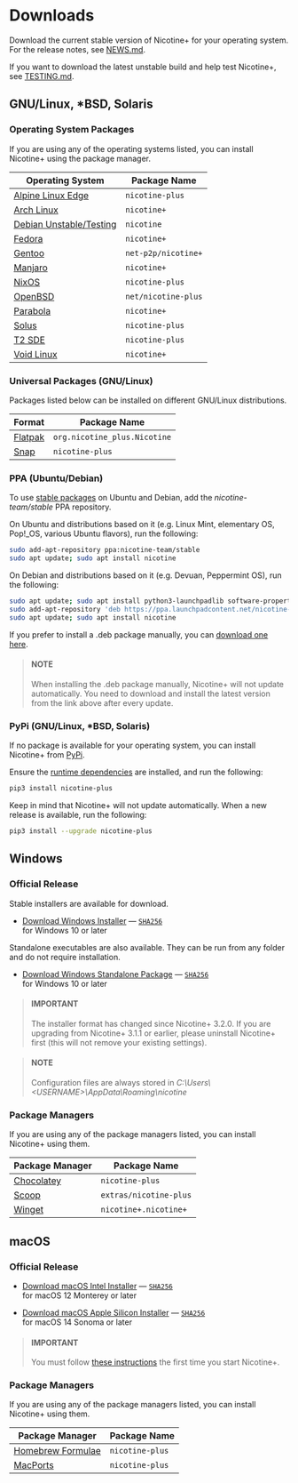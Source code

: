 # Downloads

Download the current stable version of Nicotine+ for your operating system.
For the release notes, see [NEWS.md](../NEWS.md).

If you want to download the latest unstable build and help test Nicotine+,
see [TESTING.md](TESTING.md).


## GNU/Linux, *BSD, Solaris

### Operating System Packages

If you are using any of the operating systems listed, you can install Nicotine+
using the package manager.

| Operating System                                                                        | Package Name        |
|-----------------------------------------------------------------------------------------|---------------------|
| [Alpine Linux Edge](https://pkgs.alpinelinux.org/packages?name=nicotine-plus)           | `nicotine-plus`     |
| [Arch Linux](https://archlinux.org/packages/extra/any/nicotine+/)                       | `nicotine+`         |
| [Debian Unstable/Testing](https://tracker.debian.org/pkg/nicotine)                      | `nicotine`          |
| [Fedora](https://packages.fedoraproject.org/pkgs/nicotine+/nicotine+/)                  | `nicotine+`         |
| [Gentoo](https://packages.gentoo.org/packages/net-p2p/nicotine+)                        | `net-p2p/nicotine+` |
| [Manjaro](https://software.manjaro.org/package/nicotine+)                               | `nicotine+`         |
| [NixOS](https://search.nixos.org/packages?show=nicotine-plus)                           | `nicotine-plus`     |
| [OpenBSD](https://openports.pl/path/net/nicotine-plus)                                  | `net/nicotine-plus` |
| [Parabola](https://www.parabola.nu/packages/extra/x86_64/nicotine+/)                    | `nicotine+`         |
| [Solus](https://github.com/getsolus/packages/tree/main/packages/n/nicotine-plus)        | `nicotine-plus`     |
| [T2 SDE](https://t2sde.org/packages/nicotine-plus)                                      | `nicotine-plus`     |
| [Void Linux](https://github.com/void-linux/void-packages/tree/master/srcpkgs/nicotine+) | `nicotine+`         |

### Universal Packages (GNU/Linux)

Packages listed below can be installed on different GNU/Linux distributions.

| Format                                                                           | Package Name                 |
|----------------------------------------------------------------------------------|------------------------------|
| [Flatpak](https://flathub.org/apps/details/org.nicotine_plus.Nicotine)           | `org.nicotine_plus.Nicotine` |
| [Snap](https://snapcraft.io/nicotine-plus)                                       | `nicotine-plus`              |

### PPA (Ubuntu/Debian)

To use [stable packages](https://launchpad.net/~nicotine-team/+archive/ubuntu/stable)
on Ubuntu and Debian, add the *nicotine-team/stable* PPA repository.

On Ubuntu and distributions based on it (e.g. Linux Mint, elementary OS,
Pop!_OS, various Ubuntu flavors), run the following:

```sh
sudo add-apt-repository ppa:nicotine-team/stable
sudo apt update; sudo apt install nicotine
```

On Debian and distributions based on it (e.g. Devuan, Peppermint OS), run the
following:

```sh
sudo apt update; sudo apt install python3-launchpadlib software-properties-common
sudo add-apt-repository 'deb https://ppa.launchpadcontent.net/nicotine-team/stable/ubuntu jammy main'
sudo apt update; sudo apt install nicotine
```

If you prefer to install a .deb package manually, you can
[download one here](https://github.com/nicotine-plus/nicotine-plus/releases/latest/download/debian-package.zip).

> #### NOTE
> When installing the .deb package manually, Nicotine+ will not update
automatically. You need to download and install the latest version from the
link above after every update.

### PyPi (GNU/Linux, *BSD, Solaris)

If no package is available for your operating system, you can install Nicotine+
from [PyPi](https://pypi.org/project/nicotine-plus/).

Ensure the [runtime dependencies](DEPENDENCIES.md) are installed, and run the
following:

```sh
pip3 install nicotine-plus
```

Keep in mind that Nicotine+ will not update automatically. When a new release
is available, run the following:

```sh
pip3 install --upgrade nicotine-plus
```


## Windows

### Official Release

Stable installers are available for download.

 - [Download Windows Installer](https://github.com/nicotine-plus/nicotine-plus/releases/latest/download/windows-x86_64-installer.zip)
    — [`SHA256`](https://github.com/nicotine-plus/nicotine-plus/releases/latest/download/windows-x86_64-installer.zip.sha256)  
   for Windows 10 or later

Standalone executables are also available. They can be run from any folder and
do not require installation.

 - [Download Windows Standalone Package](https://github.com/nicotine-plus/nicotine-plus/releases/latest/download/windows-x86_64-package.zip)
    — [`SHA256`](https://github.com/nicotine-plus/nicotine-plus/releases/latest/download/windows-x86_64-package.zip.sha256)  
   for Windows 10 or later

> #### IMPORTANT
> The installer format has changed since Nicotine+ 3.2.0. If you are upgrading
> from Nicotine+ 3.1.1 or earlier, please uninstall Nicotine+ first (this will
> not remove your existing settings).

> #### NOTE
> Configuration files are always stored in
> *C:\Users\\<USERNAME\>\AppData\Roaming\nicotine*

### Package Managers

If you are using any of the package managers listed, you can install Nicotine+
using them.

| Package Manager                                                                                    | Package Name           |
|----------------------------------------------------------------------------------------------------|------------------------|
| [Chocolatey](https://community.chocolatey.org/packages/nicotine-plus)                              | `nicotine-plus`        |
| [Scoop](https://github.com/ScoopInstaller/Extras/blob/master/bucket/nicotine-plus.json)            | `extras/nicotine-plus` |
| [Winget](https://github.com/microsoft/winget-pkgs/tree/master/manifests/n/Nicotine%2B/Nicotine%2B) | `nicotine+.nicotine+`  |


## macOS

### Official Release

 - [Download macOS Intel Installer](https://github.com/nicotine-plus/nicotine-plus/releases/latest/download/macos-x86_64-installer.zip)
    — [`SHA256`](https://github.com/nicotine-plus/nicotine-plus/releases/latest/download/macos-x86_64-installer.zip.sha256)  
   for macOS 12 Monterey or later

 - [Download macOS Apple Silicon Installer](https://github.com/nicotine-plus/nicotine-plus/releases/latest/download/macos-arm64-installer.zip)
    — [`SHA256`](https://github.com/nicotine-plus/nicotine-plus/releases/latest/download/macos-arm64-installer.zip.sha256)  
   for macOS 14 Sonoma or later

> #### IMPORTANT
> You must follow [these instructions](https://support.apple.com/guide/mac-help/open-a-mac-app-from-an-unidentified-developer-mh40616/mac)
> the first time you start Nicotine+.

### Package Managers

If you are using any of the package managers listed, you can install Nicotine+
using them.

| Package Manager                                                     | Package Name    |
|---------------------------------------------------------------------|-----------------|
| [Homebrew Formulae](https://formulae.brew.sh/formula/nicotine-plus) | `nicotine-plus` |
| [MacPorts](https://ports.macports.org/port/nicotine-plus/)          | `nicotine-plus` |
